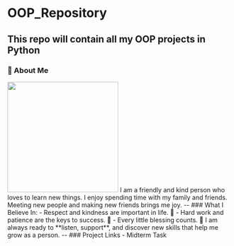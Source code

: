 # OOP_Repository
This repo will contain all my OOP projects in Python
--
### 🌟 About Me
<img src="images/profile.avif" width="250" height="250"/>
I am a friendly and kind person who loves to learn new things. I enjoy spending time with my family and friends. Meeting new people and making new friends brings me joy. 
--
### What I Believe In:
- Respect and kindness are important in life. 🤝
- Hard work and patience are the keys to success. 💪
- Every little blessing counts. 🙏
I am always ready to **listen, support**, and discover new skills that help me grow as a person.
--
### Project Links
- Midterm Task 




